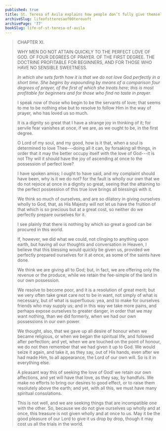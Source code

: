 ```yaml
---
published: true
title: St. Teresa of Avila explains how people don’t fully give themselves to God and yet expect to have Him fully
archiveSlug: lifeofstteresaof00tereuoft
archivePage: '77'
bookSlug: life-of-st-teresa-of-avila
---
```


> CHAPTER XI.
> 
> WHY MEN DO NOT ATTAIN QUICKLY TO THE PERFECT LOVE OF GOD. OF FOUR DEGREES OF PRAYER. OF THE FIRST DEGREE. THE DOCTRINE PROFITABLE FOR BEGINNERS, AND FOR THOSE WHO HAVE NO SENSIBLE SWEETNESS.
> 
> *In which she sets forth how it is that we do not love God perfectly in a short time. She begins by expounding by means of a comparison four degrees of prayer, of the first of which she treats here; this is most profitable for beginners and for those who find no taste in prayer.*
> 
> I speak now of those who begin to be the servants of love; that seems to me to be nothing else but to resolve to follow Him in the way of prayer, who has loved us so much.
> 
> It is a dignity so great that I have a strange joy in thinking of it; for servile fear vanishes at once, if we are, as we ought to be, in the first degree.
> 
> O Lord of my soul, and my good, how is it that, when a soul is determined to love Thee---doing all it can, by forsaking all things, in order that it may the better occupy itself with the love of God---it is not Thy will it should have the joy of ascending at once to the possession of perfect love?
> 
> I have spoken amiss; I ought to have said, and my complaint should have been, why is it we do not? for the fault is wholly our own that we do not rejoice at once in a dignity so great, seeing that the attaining to the perfect possession of this true love brings all blessings with it.
> 
> We think so much of ourselves, and are so dilatory in giving ourselves wholly to God, that, as His Majesty will not let us have the fruition of that which is so precious but at a great cost, so neither do we perfectly prepare ourselves for it.
> 
> I see plainly that there is nothing by which so great a good can be procured in this world.
> 
> If, however, we did what we could, not clinging to anything upon earth, but having all our thoughts and conversation in Heaven, I believe that this blessing would quickly be given us, provided we perfectly prepared ourselves for it at once, as some of the saints have done.
> 
> We think we are giving all to God; but, in fact, we are offering only the revenue or the produce, while we retain the fee-simple of the land in our own possession.
> 
> We resolve to become poor, and it is a resolution of great merit; but we very often take great care not to be in want, not simply of what is necessary, but of what is superfluous: yea, and to make for ourselves friends who may supply us; and in this way we take more pains, and perhaps expose ourselves to greater danger, in order that we may want nothing, than we did formerly, when we had our own possessions in our own power.
> 
> We thought, also, that we gave up all desire of honour when we became religious, or when we began the spiritual life, and followed after perfection; and yet, when we are touched on the point of honour, we do not then remember that we had given it up to God. We would seize it again, and take it, as they say, out of His hands, even after we had made Him, to all appearance, the Lord of our own will. So is it in everything else.
> 
> A pleasant way this of seeking the love of God! we retain our own affections, and yet will have that love, as they say, by handfuls. We make no efforts to bring our desires to good effect, or to raise them resolutely above the earth; and yet, with all this, we must have many spiritual consolations.
> 
> This is not well, and we are seeking things that are incompatible one with the other. So, because we do not give ourselves up wholly and at once, this treasure is not given wholly and at once to us. May it be the good pleasure of our Lord to give it us drop by drop, though it may cost us all the trials in the world.
